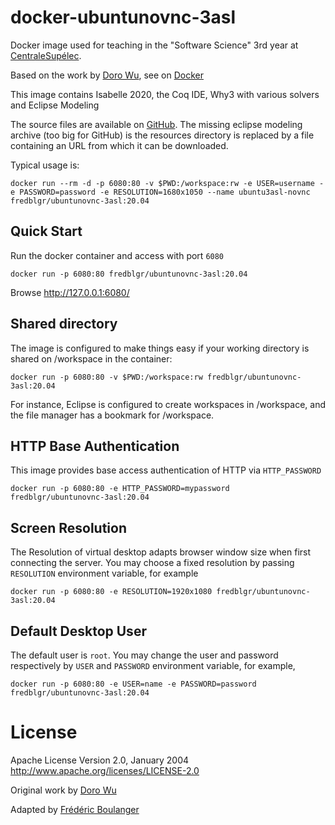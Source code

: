 docker-ubuntunovnc-3asl
=======================


Docker image used for teaching in the "Software Science" 3rd year at [CentraleSupélec](http://www.centralesupelec.fr).

Based on the work by [Doro Wu](https://github.com/fcwu), see on [Docker](https://hub.docker.com/r/dorowu/ubuntu-desktop-lxde-vnc/)

This image contains Isabelle 2020, the Coq IDE, Why3 with various solvers and Eclipse Modeling

The source files are available on [GitHub](https://github.com/Frederic-Boulanger-UPS/docker-ubuntunovnc-3asl). The missing eclipse modeling archive (too big for GitHub) is the resources directory is replaced by a file containing an URL from which it can be downloaded.

Typical usage is:

```
docker run --rm -d -p 6080:80 -v $PWD:/workspace:rw -e USER=username -e PASSWORD=password -e RESOLUTION=1680x1050 --name ubuntu3asl-novnc fredblgr/ubuntunovnc-3asl:20.04
```

Quick Start
-------------------------

Run the docker container and access with port `6080`

```
docker run -p 6080:80 fredblgr/ubuntunovnc-3asl:20.04
```

Browse http://127.0.0.1:6080/


Shared directory
----------------

The image is configured to make things easy if your working directory is shared on /workspace in the container:

```
docker run -p 6080:80 -v $PWD:/workspace:rw fredblgr/ubuntunovnc-3asl:20.04
```

For instance, Eclipse is configured to create workspaces in /workspace, and the file manager has a bookmark for /workspace.


HTTP Base Authentication
---------------------------

This image provides base access authentication of HTTP via `HTTP_PASSWORD`

```
docker run -p 6080:80 -e HTTP_PASSWORD=mypassword fredblgr/ubuntunovnc-3asl:20.04
```

Screen Resolution
------------------

The Resolution of virtual desktop adapts browser window size when first connecting the server. You may choose a fixed resolution by passing `RESOLUTION` environment variable, for example

```
docker run -p 6080:80 -e RESOLUTION=1920x1080 fredblgr/ubuntunovnc-3asl:20.04
```

Default Desktop User
--------------------

The default user is `root`. You may change the user and password respectively by `USER` and `PASSWORD` environment variable, for example,

```
docker run -p 6080:80 -e USER=name -e PASSWORD=password fredblgr/ubuntunovnc-3asl:20.04
```


License
==================

Apache License Version 2.0, January 2004 http://www.apache.org/licenses/LICENSE-2.0

Original work by [Doro Wu](https://github.com/fcwu)

Adapted by [Frédéric Boulanger](https://github.com/Frederic-Boulanger-UPS)
